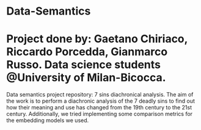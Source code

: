 # Data-Semantics
# Project done by: Gaetano Chiriaco, Riccardo Porcedda, Gianmarco Russo. Data science students @University of Milan-Bicocca. 

Data semantics project repository: 7 sins diachronical analysis.
The aim of the work is to perform a diachronic analysis of the 7 deadly sins to find out how their meaning and use has changed from the 19th century to the 21st century.
Additionally, we tried implementing some comparison metrics for the embedding models we used.
